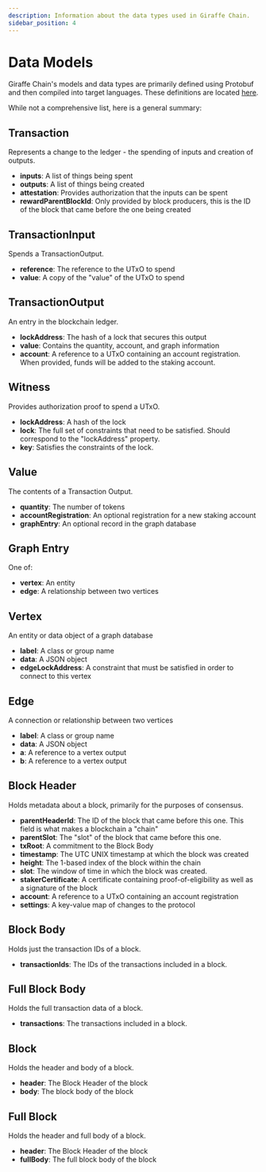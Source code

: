 ```yaml
---
description: Information about the data types used in Giraffe Chain.
sidebar_position: 4
---
```


# Data Models
Giraffe Chain's models and data types are primarily defined using Protobuf and then compiled into target languages. These definitions are located [here](https://github.com/SeanCheatham/giraffe/blob/main/proto/models/core.proto).

While not a comprehensive list, here is a general summary:

## Transaction
Represents a change to the ledger - the spending of inputs and creation of outputs.
- **inputs**: A list of things being spent
- **outputs**: A list of things being created
- **attestation**: Provides authorization that the inputs can be spent
- **rewardParentBlockId**: Only provided by block producers, this is the ID of the block that came before the one being created

## TransactionInput
Spends a TransactionOutput.
- **reference**: The reference to the UTxO to spend
- **value**: A copy of the "value" of the UTxO to spend

## TransactionOutput
An entry in the blockchain ledger.
- **lockAddress**: The hash of a lock that secures this output
- **value**: Contains the quantity, account, and graph information
- **account**: A reference to a UTxO containing an account registration. When provided, funds will be added to the staking account.

## Witness
Provides authorization proof to spend a UTxO.
- **lockAddress**: A hash of the lock
- **lock**: The full set of constraints that need to be satisfied. Should correspond to the "lockAddress" property.
- **key**: Satisfies the constraints of the lock.

## Value
The contents of a Transaction Output.
- **quantity**: The number of tokens
- **accountRegistration**: An optional registration for a new staking account
- **graphEntry**: An optional record in the graph database

## Graph Entry
One of:
- **vertex**: An entity
- **edge**: A relationship between two vertices

## Vertex
An entity or data object of a graph database
- **label**: A class or group name
- **data**: A JSON object
- **edgeLockAddress**: A constraint that must be satisfied in order to connect to this vertex

## Edge
A connection or relationship between two vertices
- **label**: A class or group name
- **data**: A JSON object
- **a**: A reference to a vertex output
- **b**: A reference to a vertex output

## Block Header
Holds metadata about a block, primarily for the purposes of consensus.
- **parentHeaderId**: The ID of the block that came before this one. This field is what makes a blockchain a "chain"
- **parentSlot**: The "slot" of the block that came before this one.
- **txRoot**: A commitment to the Block Body
- **timestamp**: The UTC UNIX timestamp at which the block was created
- **height**: The 1-based index of the block within the chain
- **slot**: The window of time in which the block was created.
- **stakerCertificate**: A certificate containing proof-of-eligibility as well as a signature of the block
- **account**: A reference to a UTxO containing an account registration
- **settings**: A key-value map of changes to the protocol

## Block Body
Holds just the transaction IDs of a block.
- **transactionIds**: The IDs of the transactions included in a block.


## Full Block Body
Holds the full transaction data of a block.
- **transactions**: The transactions included in a block.

## Block
Holds the header and body of a block.
- **header**: The Block Header of the block
- **body**: The block body of the block

## Full Block
Holds the header and full body of a block.
- **header**: The Block Header of the block
- **fullBody**: The full block body of the block

